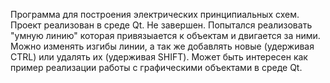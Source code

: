Программа для построения электрических принципиальных схем. Проект реализован в среде Qt.
Не завершен. Попытался реализовать "умную линию" которая привязыается к объектам и двигается за ними. Можно изменять изгибы линии, а так же добавлять новые (удерживая CTRL) или удалять их (удерживая SHIFT). Может быть интересен как пример реализации работы с графическими объектами в среде Qt.  
